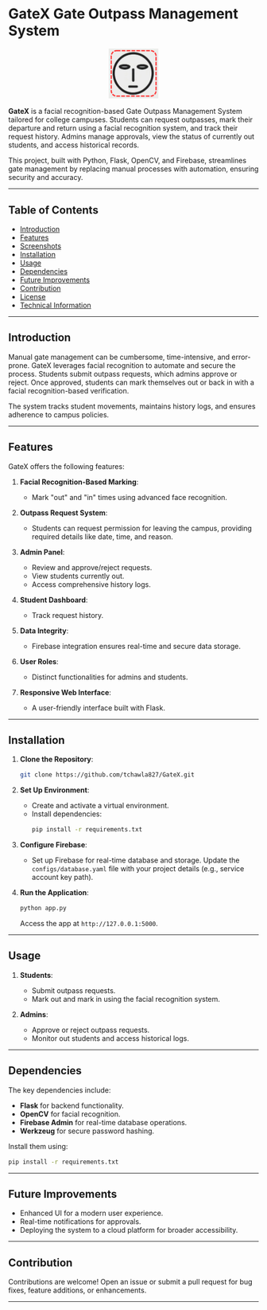 
# GateX Gate Outpass Management System

<div align="center">
    <a><img width="100" src="docs/images/logo.png" alt="GateX Logo"></a>
</div>

**GateX** is a facial recognition-based Gate Outpass Management System tailored for college campuses. Students can request outpasses, mark their departure and return using a facial recognition system, and track their request history. Admins manage approvals, view the status of currently out students, and access historical records.

This project, built with Python, Flask, OpenCV, and Firebase, streamlines gate management by replacing manual processes with automation, ensuring security and accuracy.

---

## Table of Contents

- [Introduction](#introduction)
- [Features](#features)
- [Screenshots](#screenshots)
- [Installation](#installation)
- [Usage](#usage)
- [Dependencies](#dependencies)
- [Future Improvements](#future-improvements)
- [Contribution](#contribution)
- [License](#license)
- [Technical Information](#technical-information)

---

## Introduction

Manual gate management can be cumbersome, time-intensive, and error-prone. GateX leverages facial recognition to automate and secure the process. Students submit outpass requests, which admins approve or reject. Once approved, students can mark themselves out or back in with a facial recognition-based verification. 

The system tracks student movements, maintains history logs, and ensures adherence to campus policies.

---

## Features

GateX offers the following features:

1. **Facial Recognition-Based Marking**: 
   - Mark "out" and "in" times using advanced face recognition.
   
2. **Outpass Request System**: 
   - Students can request permission for leaving the campus, providing required details like date, time, and reason.

3. **Admin Panel**:
   - Review and approve/reject requests.
   - View students currently out.
   - Access comprehensive history logs.

4. **Student Dashboard**:
   - Track request history.

5. **Data Integrity**: 
   - Firebase integration ensures real-time and secure data storage.

6. **User Roles**: 
   - Distinct functionalities for admins and students.

7. **Responsive Web Interface**: 
   - A user-friendly interface built with Flask.

---


## Installation

1. **Clone the Repository**:
   ```bash
   git clone https://github.com/tchawla827/GateX.git
   ```

2. **Set Up Environment**:
   - Create and activate a virtual environment.
   - Install dependencies:
     ```bash
     pip install -r requirements.txt
     ```

3. **Configure Firebase**:
   - Set up Firebase for real-time database and storage. Update the `configs/database.yaml` file with your project details (e.g., service account key path).

4. **Run the Application**:
   ```bash
   python app.py
   ```
   Access the app at `http://127.0.0.1:5000`.

---

## Usage

1. **Students**:
   - Submit outpass requests.
   - Mark out and mark in using the facial recognition system.

2. **Admins**:
   - Approve or reject outpass requests.
   - Monitor out students and access historical logs.

---

## Dependencies

The key dependencies include:
- **Flask** for backend functionality.
- **OpenCV** for facial recognition.
- **Firebase Admin** for real-time database operations.
- **Werkzeug** for secure password hashing.

Install them using:
```bash
pip install -r requirements.txt
```

---

## Future Improvements

- Enhanced UI for a modern user experience.
- Real-time notifications for approvals.
- Deploying the system to a cloud platform for broader accessibility.

---

## Contribution

Contributions are welcome! Open an issue or submit a pull request for bug fixes, feature additions, or enhancements.

---




